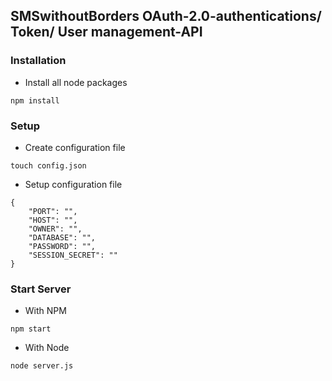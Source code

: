## SMSwithoutBorders OAuth-2.0-authentications/ Token/ User management-API

### Installation

* Install all node packages
```
npm install
```

### Setup
* Create configuration file
```
touch config.json
```
* Setup configuration file
```
{
    "PORT": "",
    "HOST": "",
    "OWNER": "",
    "DATABASE": "",
    "PASSWORD": "",
    "SESSION_SECRET": ""
}
```
### Start Server
* With NPM
```
npm start
```
* With Node
```
node server.js
```
